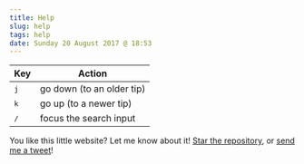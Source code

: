 ```yaml
---
title: Help
slug: help
tags: help
date: Sunday 20 August 2017 @ 18:53
---
```


| Key          | Action                    |
|--------------|---------------------------|
| <kbd>j</kbd> | go down (to an older tip) |
| <kbd>k</kbd> | go up (to a newer tip)    |
| <kbd>/</kbd> | focus the search input    |

You like this little website? Let me know about it! [Star the
repository](https://github.com/math2001/tips), or [send me a
tweet](https://twitter.com/_math2001)!
